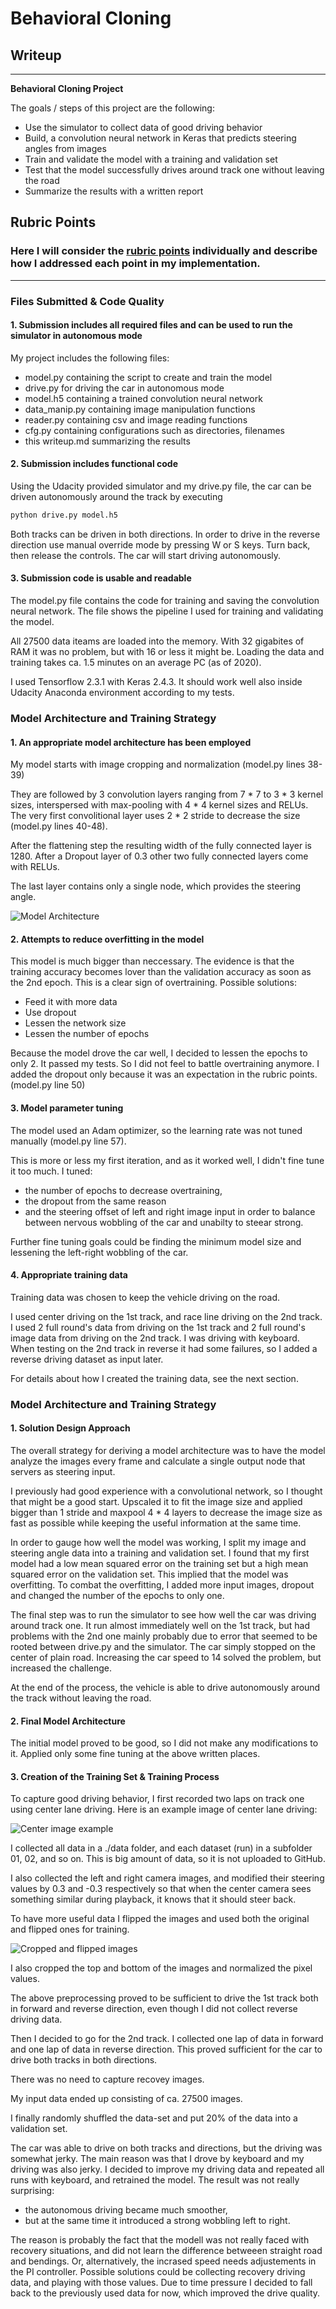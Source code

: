 # **Behavioral Cloning** 

## Writeup

---

**Behavioral Cloning Project**

The goals / steps of this project are the following:
* Use the simulator to collect data of good driving behavior
* Build, a convolution neural network in Keras that predicts steering angles from images
* Train and validate the model with a training and validation set
* Test that the model successfully drives around track one without leaving the road
* Summarize the results with a written report


[//]: # (Image References)

[image1]: ./doc/model_architecture.jpg "Model Architecture"
[image2]: ./doc/center.jpg "Center Image"
[image3]: ./doc/preprocessed_images.jpg "Cropped and flipped images"

## Rubric Points
### Here I will consider the [rubric points](https://review.udacity.com/#!/rubrics/432/view) individually and describe how I addressed each point in my implementation.  

---
### Files Submitted & Code Quality

#### 1. Submission includes all required files and can be used to run the simulator in autonomous mode

My project includes the following files:
* model.py containing the script to create and train the model
* drive.py for driving the car in autonomous mode
* model.h5 containing a trained convolution neural network 
* data_manip.py containing image manipulation functions
* reader.py containing csv and image reading functions
* cfg.py containing configurations such as directories, filenames
* this writeup.md summarizing the results


#### 2. Submission includes functional code
Using the Udacity provided simulator and my drive.py file, the car can be driven autonomously around the track by executing 
```sh
python drive.py model.h5
```
Both tracks can be driven in both directions. In order to drive in the reverse direction use manual override mode by pressing W or S keys. Turn back, then release the controls. The car will start driving autonomously.

#### 3. Submission code is usable and readable

The model.py file contains the code for training and saving the convolution neural network. The file shows the pipeline I used for training and validating the model.

All 27500 data iteams are loaded into the memory. With 32 gigabites of RAM it was no problem, but with 16 or less it might be. Loading the data and training takes ca. 1.5 minutes on an average PC (as of 2020).

I used Tensorflow 2.3.1 with Keras 2.4.3. It should work well also inside Udacity Anaconda environment according to my tests.

### Model Architecture and Training Strategy

#### 1. An appropriate model architecture has been employed

My model starts with image cropping and normalization (model.py lines 38-39) 

They are followed by 3 convolution layers ranging from 7 * 7 to 3 * 3 kernel sizes, interspersed with max-pooling with 4 * 4 kernel sizes and RELUs. The very first convolitional layer uses 2 * 2 stride to decrease the size (model.py lines 40-48).

After the flattening step the resulting width of the fully connected layer is 1280. After a Dropout layer of 0.3 other two fully connected layers come with RELUs.

The last layer contains only a single node, which provides the steering angle.

![Model Architecture][image1]

#### 2. Attempts to reduce overfitting in the model

This model is much bigger than neccessary. The evidence is that the training accuracy becomes lover than the validation accuracy as soon as the 2nd epoch. This is a clear sign of overtraining. Possible solutions:
* Feed it with more data
* Use dropout
* Lessen the network size
* Lessen the number of epochs

Because the model drove the car well, I decided to lessen the epochs to only 2. It passed my tests. So I did not feel to battle overtraining anymore. I added the dropout only because it was an expectation in the rubric points. (model.py line 50) 

#### 3. Model parameter tuning

The model used an Adam optimizer, so the learning rate was not tuned manually (model.py line 57).

This is more or less my first iteration, and as it worked well, I didn't fine tune it too much. I tuned:
* the number of epochs to decrease overtraining,
* the dropout from the same reason
* and the steering offset of left and right image input in order to balance between nervous wobbling of the car and unabilty to steear strong.

Further fine tuning goals could be finding the minimum model size and lessening the left-right wobbling of the car.

#### 4. Appropriate training data

Training data was chosen to keep the vehicle driving on the road.

I used center driving on the 1st track, and race line driving on the 2nd track. 
I used 2 full round's data from driving on the 1st track and 2 full round's image data from driving on the 2nd track. I was driving with keyboard. When testing on the 2nd track in reverse it had some failures, so I added a reverse driving dataset as input later.

For details about how I created the training data, see the next section. 

### Model Architecture and Training Strategy

#### 1. Solution Design Approach

The overall strategy for deriving a model architecture was to have the model analyze the images every frame and calculate a single output node that servers as steering input.

I previously had good experience with a convolutional network, so I thought that might be a good start. Upscaled it to fit the image size and applied bigger than 1 stride and maxpool 4 * 4 layers to decrease the image size as fast as possible while keeping the useful information at the same time.

In order to gauge how well the model was working, I split my image and steering angle data into a training and validation set. I found that my first model had a low mean squared error on the training set but a high mean squared error on the validation set. This implied that the model was overfitting. To combat the overfitting, I added more input images, dropout and changed the number of the epochs to only one.

The final step was to run the simulator to see how well the car was driving around track one. It run almost immediately well on the 1st track, but had problems with the 2nd one mainly probably due to error that seemed to be rooted between drive.py and the simulator. The car simply stopped on the center of plain road. Increasing the car speed to 14 solved the problem, but increased the challenge. 

At the end of the process, the vehicle is able to drive autonomously around the track without leaving the road.

#### 2. Final Model Architecture

The initial model proved to be good, so I did not make any modifications to it. Applied only some fine tuning at the above written places.

#### 3. Creation of the Training Set & Training Process

To capture good driving behavior, I first recorded two laps on track one using center lane driving. Here is an example image of center lane driving:  

![Center image example][image2]

I collected all data in a ./data folder, and each dataset (run) in a subfolder 01, 02, and so on. This is big amount of data, so it is not uploaded to GitHub.

I also collected the left and right camera images, and modified their steering values by 0.3 and -0.3 respectively so that when the center camera sees something similar during playback, it knows that it should steer back.

To have more useful data I flipped the images and used both the original and flipped ones for training.

![Cropped and flipped images][image3]

I also cropped the top and bottom of the images and normalized the pixel values.

The above preprocessing proved to be sufficient to drive the 1st track both in forward and reverse direction, even though I did not collect reverse driving data. 

Then I decided to go for the 2nd track. I collected one lap of data in forward and one lap of data in reverse direction. This proved sufficient for the car to drive both tracks in both directions.

There was no need to capture recovey images.

My input data ended up consisting of ca. 27500 images.

I finally randomly shuffled the data-set and put 20% of the data into a validation set. 

The car was able to drive on both tracks and directions, but the driving was somewhat jerky. The main reason was that I drove by keyboard and my driving was also jerky. I decided to improve my driving data and repeated all runs with keyboard, and retrained the model. The result was not really surprising:
* the autonomous driving became much smoother,
* but at the same time it introduced a strong wobbling left to right.

The reason is probably the fact that the modell was not really faced with recovery situations, and did not learn the difference betweeen straight road and bendings. Or, alternatively, the incrased speed needs adjustements in the PI controller. Possible solutions could be collecting recovery driving data, and playing with those values. Due to time pressure I decided to fall back to the previously used data for now, which improved the drive quality.
